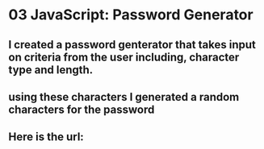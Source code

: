 # 03 JavaScript: Password Generator

## I created a password genterator that takes input on criteria from the user including, character type and length.

## using these characters I generated a random characters for the password

## Here is the url:


